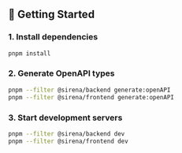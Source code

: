 ## 🚀 Getting Started

### 1. Install dependencies

```bash
pnpm install
```

### 2. Generate OpenAPI types

```bash
pnpm --filter @sirena/backend generate:openAPI
pnpm --filter @sirena/frontend generate:openAPI
```

### 3. Start development servers

```bash
pnpm --filter @sirena/backend dev
pnpm --filter @sirena/frontend dev
```
